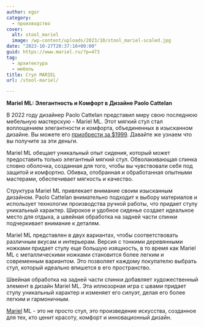 ```yaml
---
author: egor
category:
  - производство
cover:
  alt: stool_mariel
  image: /wp-content/uploads/2023/10/stool_mariel-scaled.jpg
date: "2023-10-27T20:37:16+00:00"
guid: https://www.mariel.ru/?p=473
tag:
  - архитектура
  - мебель
title: Стул MARIEL
url: /stool-mariel/

---
```

**Mariel ML: Элегантность и Комфорт в Дизайне Paolo Cattelan**

В 2022 году дизайнер Paolo Cattelan представил миру свою последнюю мебельную мастерскую - Mariel ML. Этот мягкий стул стал воплощением элегантности и комфорта, объединенных в изысканном дизайне. Вы можете его [приобрести за $1999](https://www.cattelanitalia.com/ru/products/C5FB1717-9661-4CF1-979C-BED5F0727711?c=5). Давайте же узнаем что вы получите за эти деньги.

Mariel ML обещает уникальный опыт сидения, который может предоставить только элегантный мягкий стул. Обволакивающая спинка словно оболочка, созданная для того, чтобы вы чувствовали себя под защитой и комфортно. Обивка, отобранная и обработанная опытными мастерами, обеспечивает мягкость и качество.

Структура Mariel ML привлекает внимание своим изысканным дизайном. Paolo Cattelan внимательно подходит к выбору материалов и использует технологии производства ручной работы, что придает стулу уникальный характер. Широкое и удобное сиденье создает идеальное место для отдыха, а швейная обработка на задней части спинки подчеркивает внимание к деталям.

Mariel ML представлен в двух вариантах, чтобы соответствовать различным вкусам и интерьерам. Версия с тонкими деревянными ножками придает стулу еще большую изящность, в то время как Mariel ML с металлическими ножками становится более легким и современным вариантом. Это позволяет каждому покупателю выбрать стул, который идеально впишется в его пространство.

Швейная обработка на задней части спинки добавляет художественный элемент в дизайн Mariel ML. Эта иллюзорная игра с швами придает стулу уникальный характер и изменяет его силуэт, делая его более легким и гармоничным.

[Mariel](/mariel/) ML - это не просто стул, это произведение искусства, созданное для тех, кто ценит красоту, комфорт и инновационный дизайн.
